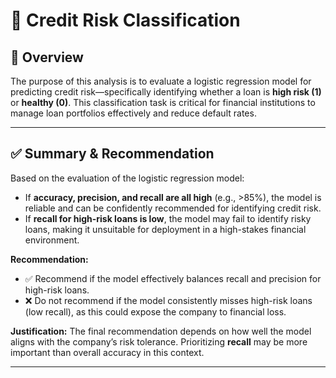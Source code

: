 
# 🏦 Credit Risk Classification

## 📌 Overview

The purpose of this analysis is to evaluate a logistic regression model for predicting credit risk—specifically identifying whether a loan is **high risk (1)** or **healthy (0)**. This classification task is critical for financial institutions to manage loan portfolios effectively and reduce default rates.


---

## ✅ Summary & Recommendation

Based on the evaluation of the logistic regression model:

- If **accuracy, precision, and recall are all high** (e.g., >85%), the model is reliable and can be confidently recommended for identifying credit risk.
- If **recall for high-risk loans is low**, the model may fail to identify risky loans, making it unsuitable for deployment in a high-stakes financial environment.

**Recommendation:**
- ✅ Recommend if the model effectively balances recall and precision for high-risk loans.
- ❌ Do not recommend if the model consistently misses high-risk loans (low recall), as this could expose the company to financial loss.

**Justification:** The final recommendation depends on how well the model aligns with the company’s risk tolerance. Prioritizing **recall** may be more important than overall accuracy in this context.

---

